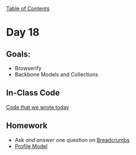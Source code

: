 [Table of Contents](/README.md)

# Day 18

## Goals:
* Browserify
* Backbone Models and Collections

## In-Class Code
[Code that we wrote today](/notes/day-18/code)

## Homework
* Ask *and answer* one question on [Breadcrumbs](http://tiy.breadcrumbsqa.com/)
* [Profile Model](https://github.com/TIY-Austin-Front-End-Engineering/profile-model)

<!-- this assignment is too small. add something else next time or beef it up -->
